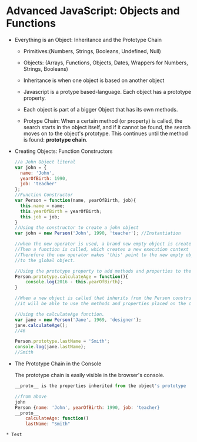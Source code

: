 # Advanced JavaScript: Objects and Functions

* Everything is an Object: Inheritance and the Prototype Chain
  
  * Primitives:(Numbers, Strings, Booleans, Undefined, Null)
  * Objects: (Arrays, Functions, Objects, Dates, Wrappers for Numbers, Strings, Booleans)
  * Inheritance is when one object is based on another object
  * Javascript is a protype based-language. Each object has a prototype property.
  * Each object is part of a bigger Object that has its own methods.
  
  * Protype Chain: When a certain method (or property) is called, 
  the search starts in the object itself, and if it cannot be found, the search moves on to
  the object's prototype. This continues until the method is found: **prototype chain**.
  
* Creating Objects: Function Constructors
  ```javascript
  //a John Object literal
  var john = {
    name: 'John',
    yearOfBirth: 1990,
    job: 'teacher'
  };
  //Function Constructor
  var Person = function(name, yearOfBirth, job){
    this.name = name;
    this.yearOfBirth = yearOfBirth;
    this.job = job;
  }
  //Using the constructor to create a john object
  var john = new Person('John', 1990, 'teacher'); //Instantiation

  //when the new operator is used, a brand new empty object is created {}
  //Then a function is called, which creates a new execution context with a this variable
  //Therefore the new operator makes 'this' point to the new empty object so it won't point 
  //to the global object.
  
  //Using the prototype property to add methods and properties to the Person constructor
  Person.prototype.calculateAge = function(){
      console.log(2016 - this.yearOfBirth);
  }

  //When a new object is called that inherits from the Person constructor, 
  //it will be able to use the methods and properties placed on the constructor.
  
  //Using the calculateAge function.
  var jane = new Person('Jane', 1969, 'designer');
  jane.calculateAge();
  //46

  Person.prototype.lastName = 'Smith';
  console.log(jane.lastName);
  //Smith
  ```
  
* The Prototype Chain in the Console

  The prototype chain is easily visible in the browser's console. 
  
  ```javascript
  __proto__ is the properties inherited from the object's prototype
  
  //from above
  john
  Person {name: 'John', yearOfBirth: 1990, job: 'teacher}
  __proto__
      calculateAge: function()
      lastName: "Smith"
 ```
* Test
